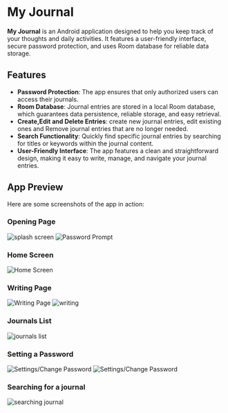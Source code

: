 # My Journal

**My Journal** is an Android application designed to help you keep track of your thoughts and daily activities. It features a user-friendly interface, secure password protection, and uses Room database for reliable data storage.

## Features

- **Password Protection**: The app ensures that only authorized users can access their journals.
- **Room Database**: Journal entries are stored in a local Room database, which guarantees data persistence, reliable storage, and easy retrieval.
- **Create,Edit and Delete Entries**: create new journal entries, edit existing ones and Remove journal entries that are no longer needed.
- **Search Functionality**: Quickly find specific journal entries by searching for titles or keywords within the journal content.
- **User-Friendly Interface**: The app features a clean and straightforward design, making it easy to write, manage, and navigate your journal entries.



## App Preview

Here are some screenshots of the app in action:

### Opening Page
![splash screen](./screenshots/splashscreen.jpg)
![Password Prompt](./screenshots/password.jpg)

### Home Screen
![Home Screen](./screenshots/homescreen.jpg)

### Writing Page
![Writing Page](./screenshots/writingpage.jpg)
![writing](./screenshots/writing.jpg)

### Journals List
![journals list](./screenshots/journals.jpg)

### Setting a Password
![Settings/Change Password](./screenshots/settingpassword.jpg)
![Settings/Change Password](./screenshots/settingpassword2.jpg)

### Searching for a journal
![searching journal](./screenshots/search.jpg)



